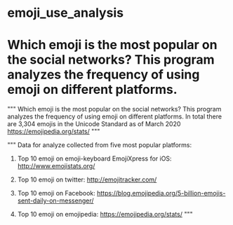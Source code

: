 # emoji_use_analysis 
# Which emoji is the most popular on the social networks? This program analyzes the frequency of using emoji on different platforms.
"""
Which emoji is the most popular on the social networks?
This program analyzes the frequency of using emoji on
different platforms.
In total there are 3,304 emojis in the Unicode Standard as of March 2020
https://emojipedia.org/stats/
"""

"""
Data for analyze collected from five most popular platforms:
1. Top 10 emoji on emoji-keyboard EmojiXpress for iOS:
http://www.emojistats.org/

2. Top 10 emoji on twitter:
http://emojitracker.com/

3. Top 10 emoji on Facebook:
https://blog.emojipedia.org/5-billion-emojis-sent-daily-on-messenger/

4. Top 10 emoji on emojipedia:
https://emojipedia.org/stats/
"""
